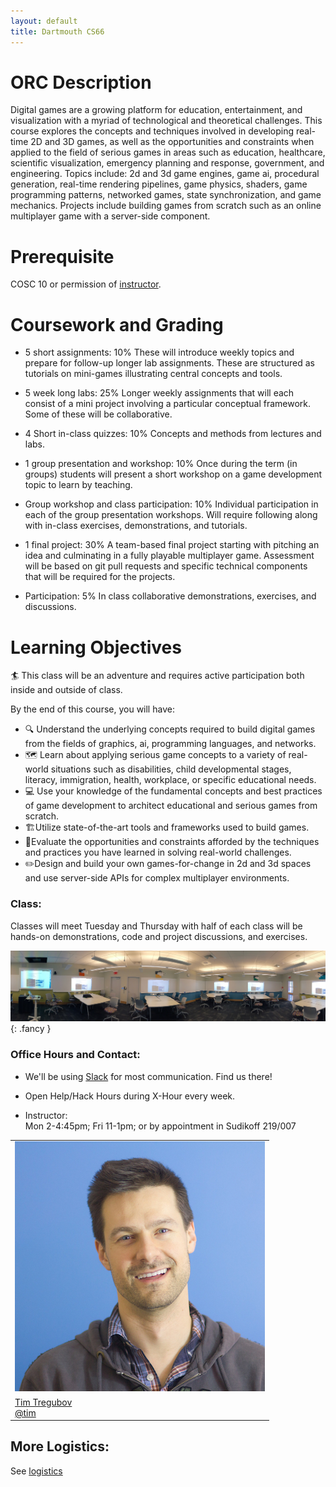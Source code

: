 ```yaml
---
layout: default
title: Dartmouth CS66
---
```



# ORC Description
Digital games are a growing platform for education, entertainment, and visualization with a myriad of technological and theoretical challenges. This course explores the concepts and techniques involved in developing real-time 2D and 3D games, as well as the opportunities and constraints when applied to the field of serious games in areas such as education, healthcare, scientific visualization, emergency planning and response, government, and engineering. Topics include: 2d and 3d game engines, game ai, procedural generation, real-time rendering pipelines, game physics, shaders, game programming patterns, networked games, state synchronization, and game mechanics. Projects include building games from scratch such as an online multiplayer game with a server-side component.

# Prerequisite

COSC 10 or permission of [instructor](mailto:tim@cs.dartmouth.edu). 

# Coursework and Grading

* 5 short assignments: 10%
  These will introduce weekly topics and prepare for follow-up longer lab assignments. These are structured as tutorials on mini-games illustrating central concepts and tools.
* 5 week long labs: 25%
  Longer weekly assignments that will each consist of a mini project involving a particular conceptual framework. Some of these will be collaborative.
* 4 Short in-class quizzes: 10%
  Concepts and methods from lectures and labs.
   
* 1 group presentation and workshop: 10%
  Once during the term (in groups) students will present a short workshop on a game development topic to learn by teaching.
* Group workshop and class participation: 10%
  Individual participation in each of the group presentation workshops. Will require following along with in-class exercises, demonstrations, and tutorials.
* 1 final project: 30%
  A team-based final project starting with pitching an idea and culminating in a fully playable multiplayer game. Assessment will be based on git pull requests and specific technical components that will be required for the projects.
* Participation: 5%
  In class collaborative demonstrations, exercises, and discussions.

# Learning Objectives

🏄 This class will be an adventure and requires active participation both inside and outside of class.

By the end of this course, you will have:

* 🔍 Understand the underlying concepts required to build digital games from the fields of graphics, ai, programming languages, and networks.
* 🗺 Learn about applying serious game concepts to a variety of real-world situations such as disabilities, child developmental stages, literacy, immigration, health, workplace, or specific educational needs.
* 💻 Use your knowledge of the fundamental concepts and best practices of game development to architect educational and serious games from scratch.
* 🏗️Utilize state-of-the-art tools and frameworks used to build games.
* 🔬Evaluate the opportunities and constraints afforded by the techniques and practices you have learned in solving real-world challenges.
* ✏️Design and build your own games-for-change in 2d and 3d spaces and use server-side APIs for complex multiplayer environments.


### Class:

Classes will meet Tuesday and Thursday with half of each class will be hands-on demonstrations, code and project discussions, and exercises.

![](assets/imgs/carson61.jpg){: .fancy }

### Office Hours and Contact:

  - We'll be using [Slack](https://cs66-dartmouth.slack.com) for most communication. Find us there!

  - Open Help/Hack Hours during X-Hour every week. <br>

  - Instructor:<br>
    Mon 2-4:45pm; Fri 11-1pm; or by appointment in Sudikoff 219/007

<table>
  <tr>
    <td>
      <img class="profile fancy" src="assets/imgs/tt_profile.jpg" />
    </td>
  </tr>
  <tr>
    <td>
      <a href="mailto:tim@cs.dartmouth.edu">Tim Tregubov</a><br>
      <a href="https://cs66-dartmouth.slack.com/messages/@tim/">@tim</a>
    </td>
  </tr>
</table>


## More Logistics:

See [logistics](/logistics)
